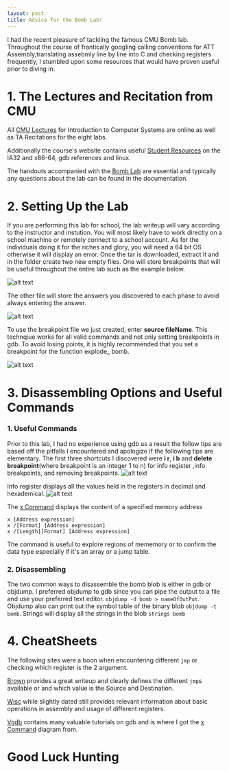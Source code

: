 ```yaml
---
layout: post
title: Advice for the Bomb Lab!
---
```

 I had the recent pleasure of tackling the famous CMU Bomb lab. Throughout the course of frantically googling calling conventions for ATT Assembly,translating assebmly line by line into C and checking registers frequently, I stumbled upon some resources that would have proven useful prior to diving in.

# 1. The Lectures and Recitation from CMU
 All [CMU Lectures] for Introduction to Computer Systems  are online as well as TA Recitations for the eight labs.
 
 [CMU Lectures]:https://scs.hosted.panopto.com/Panopto/Pages/Sessions/List.aspx#folderID=%22b96d90ae-9871-4fae-91e2-b1627b43e25e%22&page=1 
 
 Additionally the course's website contains useful [Student Resources] on the IA32 and x86-64, gdb references and linux.
 
 [Student Resources]:http://csapp.cs.cmu.edu/3e/students.html
 
 The handouts accompanied with the [Bomb Lab] are essential and typically any questions about the lab can be found in the documentation.

[Bomb Lab]:http://csapp.cs.cmu.edu/3e/labs.html

# 2. Setting Up the Lab
If you are performing this lab for school, the lab writeup will vary according to the instructor and instution. You will most likely have to work directly on a school machine or remotely connect to a school account. As for the individuals doing it for the riches and glory, you will need a 64 bit OS otherwise it will display an error. Once the tar is downloaded, extract it and in the folder create two new empty files. One will store  breakpoints that will be useful throughout the entire lab such as the example below.

![alt text][break]

The other file will store the answers you discovered to each phase to avoid always entering the answer.

![alt text][answer]

To use the breakpoint file we just created, enter **source fileName**. This technqiue works for all valid commands and not only setting breakpoints  in gdb. To avoid losing points, it is highly recommended that you set a breakpoint for the function explode_ bomb. 

![alt text][source]

# 3. Disassembling Options and Useful Commands

### 1. Useful Commands
Prior to this lab, I had no experience using gdb as a result the follow tips are based off the pitfalls I encountered and apologize if the following tips are elementary.  The first three shortcuts  I discovered were **i r**, **i b** and **delete breakpoint**(where breakpoint is an integer 1 to n)  for info register ,info breakpoints, and removing breakpoints.
![alt text][ib]

Info register displays all the values held in the registers  in decimal and hexademical.
![alt text][ir]

The [x Command] displays the content of a specified memory address
```
x [Address expression]
x /[Format] [Address expression]
x /[Length][Format] [Address expression]
```
The command is useful to explore regions of mememory or to confirm the data type especially if it's an array or a jump table.
### 2. Disassembling
The two common ways to disassemble the bomb blob is either in gdb or objdump. I preferred objdump to gdb since you can pipe the output to a file and use your preferred text editor. `objdump -d bomb > nameOfOutPut`. Objdump also can print out the symbol table of the binary blob  `objdump -t bomb`. Strings will display all the strings in the blob  `strings bomb`


# 4. CheatSheets
The following sites were a boon when encountering different ```jmp``` or checking which register is the 2 argument.

[Brown] provides a great writeup and clearly defines the different ```jmp```s available or and which value is the Source and Destination.

[Wisc] while slightly dated still provides relevant information about basic operations in assembly and usage of different registers.

[Vgdb] contains many valuable tutorials on gdb and is where I got the [x Command] diagram from.

# Good Luck Hunting

[Vgdb]: http://visualgdb.com/gdbreference/commands/
[Wisc]:https://www.cs.uaf.edu/2005/fall/cs301/support/x86/index.html
[Brown]:https://cs.brown.edu/courses/cs033/docs/guides/x64_cheatsheet.pdf
[x Command]:http://visualgdb.com/gdbreference/commands/x "the source of the x command format"
[ir]:https://raw.githubusercontent.com/Klettgau/klettgau.github.io/master/images/ir.png "an example of info register"
[ib]:https://raw.githubusercontent.com/Klettgau/klettgau.github.io/master/images/ib.png "an example of info break and deleting a breakpoint"
[break]:https://github.com/Klettgau/klettgau.github.io/blob/master/images/breakpoints?raw=true "example of breakpoint "
[source]: https://github.com/Klettgau/klettgau.github.io/blob/master/images/source_breakpoints?raw=true "source command in gdb"
[answer]:https://github.com/Klettgau/klettgau.github.io/blob/master/images/answer%20file?raw=true "example of answer file for bomb lab"

